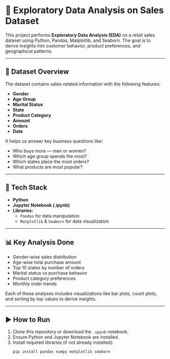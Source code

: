 # 🧠 Exploratory Data Analysis on Sales Dataset

This project performs **Exploratory Data Analysis (EDA)** on a retail sales dataset using Python, Pandas, Matplotlib, and Seaborn. The goal is to derive insights into customer behavior, product preferences, and geographical patterns.

---

## 📁 Dataset Overview

The dataset contains sales-related information with the following features:

- **Gender**
- **Age Group**
- **Marital Status**
- **State**
- **Product Category**
- **Amount**
- **Orders**
- **Date**

It helps us answer key business questions like:
- Who buys more — men or women?
- Which age group spends the most?
- Which states place the most orders?
- What products are most popular?

---

## 🧰 Tech Stack

- **Python**
- **Jupyter Notebook (.ipynb)**
- **Libraries:**  
  - `Pandas` for data manipulation  
  - `Matplotlib` & `Seaborn` for data visualization  
  

---

## 📊 Key Analysis Done

- Gender-wise sales distribution
- Age-wise total purchase amount
- Top 10 states by number of orders
- Marital status vs purchase behavior
- Product category preferences
- Monthly order trends

Each of these analyses includes visualizations like bar plots, count plots, and sorting by top values to derive insights.

---

## ▶️ How to Run

1. Clone this repository or download the `.ipynb` notebook.
2. Ensure Python and Jupyter Notebook are installed.
3. Install required libraries (if not already installed):
   ```bash
   pip install pandas numpy matplotlib seaborn
